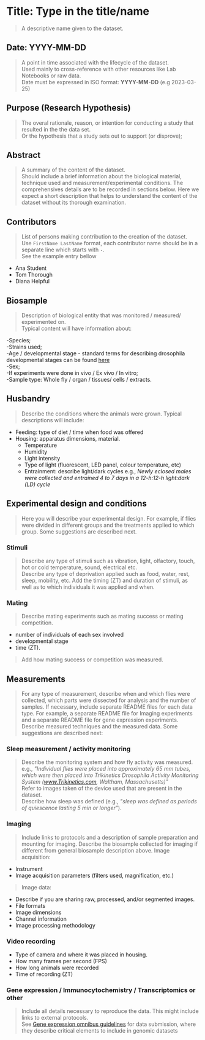 # Title: Type in the title/name
> A descriptive name given to the dataset.

## Date: YYYY-MM-DD
> A point in time associated with the lifecycle of the dataset.  
> Used mainly to cross-reference with other resources like Lab Notebooks or raw data.  
> Date must be expressed in ISO format: **YYYY-MM-DD** (e.g 2023-03-25)  

## Purpose (Research Hypothesis)
> The overal rationale, reason, or intention for conducting a study that resulted in the the data set.   
> Or the hypothesis that a study sets out to support (or disprove);

## Abstract
> A summary of the content of the dataset.  
> Should include a brief information about the biological material, technique used and measurement/experimental conditions. 
> The comprehensives details are to be recorded in sections below. Here we expect a short description that helps to understand the content of the dataset without its thorough examination.

## Contributors
> List of persons making contribution to the creation of the dataset.  
> Use `FirstName LastName` format, each contributor name should be in a separate line which starts with `-`.  
> See the example entry bellow
- Ana Student
- Tom Thorough
- Diana Helpful

## Biosample
> Description of biological entity that was monitored / measured/ experimented on.    
> Typical content will have information about:
>
 -Species;  
 -Strains used;  
 -Age / developmental stage - standard terms for describing drosophila developmental stages can be found [here](https://bioportal.bioontology.org/ontologies/FB-DV?p=classes)  
 -Sex;  
 -If experiments were done in vivo / Ex vivo / In vitro;  
 -Sample type: Whole fly / organ / tissues/ cells / extracts. 

## Husbandry 
> Describe the conditions where the animals were grown. Typical descriptions will include:  
  - Feeding: type of diet / time when food was offered
  - Housing: apparatus dimensions, material.
    - Temperature
    - Humidity
    - Light intensity
    - Type of light (fluorescent, LED panel, colour temperature, etc)
    - Entrainment: describe light/dark cycles e.g., *Newly eclosed males were collected and entrained 4 to 7 days in a 12-h:12-h light:dark (LD) cycle*
    
## Experimental design and conditions
> Here you will describe your experimental design. For example, if flies were divided in different groups and the treatments applied to which group. Some suggestions are described next.   

### Stimuli
> Describe any type of stimuli such as vibration, light, olfactory, touch, hot or cold temperature, sound, electrical etc.  
> Describe any type of deprivation applied such as food, water, rest, sleep, mobility, etc.
> Add the timing (ZT) and duration of stimuli, as well as to which individuals it was applied and when.  

### Mating
> Describe mating experiments such as mating success or mating competition.
 - number of individuals of each sex involved
 - developmental stage 
 - time (ZT).
> Add how mating success or competition was measured.

## Measurements
> For any type of measurement, describe when and which flies were collected, which parts were dissected for analysis and the number of samples.
> If necessary, include separate README files for each data type. For example, a separate README file for Imaging experiments and a separate README file for gene expression experiments.
> Describe measured techniques and the measured data. Some suggestions are described next: 

### Sleep measurement / activity monitoring
> Describe the monitoring system and how fly activity was measured.  
e.g., *"Individual flies were placed into approximately 65 mm tubes, which were then placed into Trikinetics Drosophila Activity Monitoring System (www.Trikinetics.com, Waltham, Massachusetts)"*  
> Refer to images taken of the device used that are present in the dataset.  
> Describe how sleep was defined (e.g., *"sleep was defined as periods of quiescence lasting 5 min or longer"*).    

### Imaging
> Include links to protocols and a description of sample preparation and mounting for imaging.
> Describe the biosample collected for imaging if different from general biosample description above. 
> Image acquisition: 
  - Instrument
  - Image acquisition parameters (filters used, magnification, etc.)
> Image data:
  - Describe if you are sharing raw, processed, and/or segmented images.
  - File formats
  - Image dimensions
  - Channel information
  - Image processing methodology

### Video recording
 - Type of camera and where it was placed in housing.
 - How many frames per second (FPS)
 - How long animals were recorded
 - Time of recording (ZT)
   
### Gene expression / Immunocytochemistry / Transcriptomics or other   
> Include all details necessary to reproduce the data. This might include links to external protocols.    
> See [Gene expression omnibus guidelines](https://www.ncbi.nlm.nih.gov/geo/info/MIAME.html) for data submission, where they describe critical elements to include in genomic datasets

